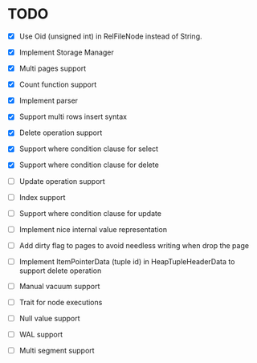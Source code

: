 # TODO

* [x] Use Oid (unsigned int) in RelFileNode instead of String.
* [x] Implement Storage Manager
* [x] Multi pages support
* [x] Count function support
* [x] Implement parser
* [x] Support multi rows insert syntax
* [x] Delete operation support
* [x] Support where condition clause for select
* [x] Support where condition clause for delete
* [ ] Update operation support
* [ ] Index support
* [ ] Support where condition clause for update
* [ ] Implement nice internal value representation
* [ ] Add dirty flag to pages to avoid needless writing when drop the page
* [ ] Implement ItemPointerData (tuple id) in HeapTupleHeaderData to support delete operation
* [ ] Manual vacuum support
* [ ] Trait for node executions
* [ ] Null value support
* [ ] WAL support
* [ ] Multi segment support

